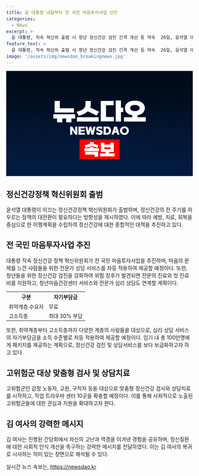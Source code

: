 ```yaml
---
title: 윤 대통령 내달부터 전 국민 마음투자사업 선언
categories:
  - News
excerpt: >
  윤 대통령, 직속 혁신위 출범 시 청년 정신건강 검진 간격 개선 등 약속  26일, 윤석열 대통령이 국립정신건강센터에서 정신건강정책 혁신위원회 1차 회의를 주재했다. 청년 정신건강 검진 간격 개선, 정신건강 예방정책 등을 발표하며 참석자들의 주목을 끌었다. 김건희 여사 역시 정신질환 경험을 공유하며 사회적 관심을 당부하며 참석자들의 호응을 이끌어냈다. 최대 30% 자기부담금 부담 방침, 총 100만명에게 패키지 제공 등 구체적인 계획을 밝히며 기대감을 불러일으켰다.
feature_text: >
  윤 대통령, 직속 혁신위 출범 시 청년 정신건강 검진 간격 개선 등 약속  26일, 윤석열 대통령이 국립정신건강센터에서 정신건강정책 혁신위원회 1차 회의를 주재했다. 청년 정신건강 검진 간격 개선, 정신건강 예방정책 등을 발표하며 참석자들의 주목을 끌었다. 김건희 여사 역시 정신질환 경험을 공유하며 사회적 관심을 당부하며 참석자들의 호응을 이끌어냈다. 최대 30% 자기부담금 부담 방침, 총 100만명에게 패키지 제공 등 구체적인 계획을 밝히며 기대감을 불러일으켰다.
image: '/assets/img/newsdao_breakingnews.jpg'
---
```


<p><img src="/assets/img/newsdao_breakingnews.jpg" alt="koreaapp 속보" /></p>

<h2 data-ke-size="size26">정신건강정책 혁신위원회 출범</h2>

<p data-ke-size="size16">윤석열 대통령이 이끄는 정신건강정책 혁신위원회가 출범하며, 정신건강의 전 주기를 아우르는 정책의 대전환이 필요하다는 방향성을 제시하였다. 이에 따라 예방, 치료, 회복을 중심으로 한 이행계획을 수립하여 정신건강에 대한 종합적인 대책을 추진하고 있다. </p>

<h2 data-ke-size="size26">전 국민 마음투자사업 추진</h2>

<p data-ke-size="size16">대통령 직속 정신건강 정책 혁신위원회가 전 국민 마음투자사업을 추진하며, 마음의 문제를 느낀 사람들을 위한 전문가 상담 서비스를 차등 적용하여 제공할 예정이다. 또한, 청년들을 위한 정신건강 검진을 강화하여 위험 징후가 발견되면 전문의 진료와 첫 진료비를 지원하고, 청년마음건강센터 서비스와 전문가 심리 상담도 연계할 계획이다. </p>

<table>
  <tr>
    <th>구분</th>
    <th>자기부담금</th>
  </tr>
  <tr>
    <td>취약계층 수요자</td>
    <td>무료</td>
  </tr>
  <tr>
    <td>고소득층</td>
    <td>최대 30% 부담</td>
  </tr>
</table>

<p data-ke-size="size16">또한, 취약계층부터 고소득층까지 다양한 계층의 사람들을 대상으로, 심리 상담 서비스의 자기부담금을 소득 수준별로 차등 적용하여 제공할 예정이다. 임기 내 총 100만명에게 패키지를 제공하는 계획으로, 정신건강 검진 및 상담서비스를 보다 보급화하고자 하고 있다.</p>

<h2 data-ke-size="size26">고위험군 대상 맞춤형 검사 및 상담치료</h2>

<p data-ke-size="size16">고위험군인 감정 노동자, 교원, 구직자 등을 대상으로 맞춤형 정신건강 검사와 상담치료를 시작하고, 직업 트라우마 센터 10곳을 확충할 예정이다. 이를 통해 사회적으로 노출된 고위험군들에 대한 관심과 지원을 확대하고자 한다.</p>

<h2 data-ke-size="size26">김 여사의 강력한 메시지</h2>

<p data-ke-size="size16">김 여사는 진행된 간담회에서 자신의 고난과 역경을 이겨낸 경험을 공유하며, 정신질환에 대한 사회적 인식 개선을 촉구하는 강력한 메시지를 전달하였다. 이는 김 여사의 복귀로 시사하는 의미 있는 장면으로 해석될 수 있다.</p>
실시간 뉴스 속보는, <a href="https://newsdao.kr" rel="dofollow">https://newsdao.kr</a>



